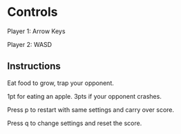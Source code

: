 # Controls

Player 1:
Arrow Keys

Player 2:
WASD

## Instructions

Eat food to grow, trap your opponent.

1pt for eating an apple.
3pts if your opponent crashes.

Press p to restart with same settings and carry over score.

Press q to change settings and reset the score.
